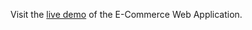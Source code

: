 <p>Visit the <a href=https://youtu.be/nXZY4dsGaNY target="_blank">live demo</a> of the E-Commerce Web Application.</p>
